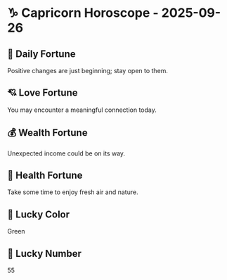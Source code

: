 # ♑ Capricorn Horoscope - 2025-09-26

## 🎯 Daily Fortune

Positive changes are just beginning; stay open to them.

## 💘 Love Fortune

You may encounter a meaningful connection today.

## 💰 Wealth Fortune

Unexpected income could be on its way.

## 🌱 Health Fortune

Take some time to enjoy fresh air and nature.

## 🎨 Lucky Color

Green

## 🔢 Lucky Number

55
